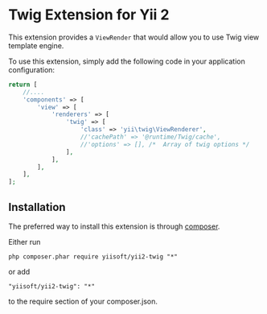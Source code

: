 Twig Extension for Yii 2
========================

This extension provides a `ViewRender` that would allow you to use Twig view template engine.

To use this extension, simply add the following code in your application configuration:

```php
return [
	//....
	'components' => [
		'view' => [
			'renderers' => [
				'twig' => [
					'class' => 'yii\twig\ViewRenderer',
					//'cachePath' => '@runtime/Twig/cache',
					//'options' => [], /*  Array of twig options */
				],
			],
		],
	],
];
```


Installation
------------

The preferred way to install this extension is through [composer](http://getcomposer.org/download/).

Either run

```
php composer.phar require yiisoft/yii2-twig "*"
```

or add

```
"yiisoft/yii2-twig": "*"
```

to the require section of your composer.json.
